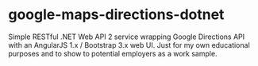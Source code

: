 # google-maps-directions-dotnet
Simple RESTful .NET Web API 2 service wrapping Google Directions API with an AngularJS 1.x / Bootstrap 3.x web UI. Just for my own educational purposes and to show to potential employers as a work sample.


